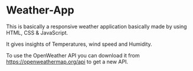 # Weather-App
This is basically a responsive weather application basically made by using HTML, CSS &amp; JavaScript.

It gives insights of Temperatures, wind speed and Humidity.

To use the OpenWeather API you can download it from https://openweathermap.org/api  to get a new API.
